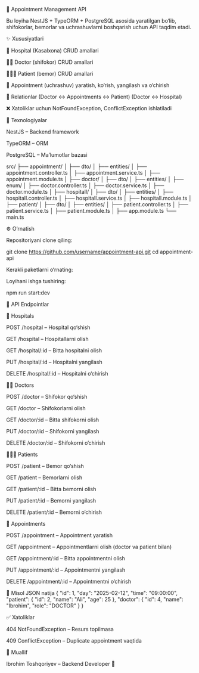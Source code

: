 🏥 Appointment Management API

Bu loyiha NestJS + TypeORM + PostgreSQL asosida yaratilgan bo‘lib, shifokorlar, bemorlar va uchrashuvlarni boshqarish uchun API taqdim etadi.

✨ Xususiyatlari

🏥 Hospital (Kasalxona) CRUD amallari

👨‍⚕️ Doctor (shifokor) CRUD amallari

🧑‍🤝‍🧑 Patient (bemor) CRUD amallari

📅 Appointment (uchrashuv) yaratish, ko‘rish, yangilash va o‘chirish

🔗 Relationlar (Doctor ↔ Appointments ↔ Patient) (Doctor ↔ Hospital)

❌ Xatoliklar uchun NotFoundException, ConflictException ishlatiladi

🚀 Texnologiyalar

NestJS
 – Backend framework

TypeORM
 – ORM

PostgreSQL
 – Ma’lumotlar bazasi


src/
 ├── appointment/
 │   ├── dto/
 │   ├── entities/
 │   ├── appointment.controller.ts
 │   ├── appointment.service.ts
 │   ├── appointment.module.ts
 │
 ├── doctor/
 │   ├── dto/
 │   ├── entities/
 │   ├── enum/
 │   ├── doctor.controller.ts
 │   ├── doctor.service.ts
 │   ├── doctor.module.ts
 │
 ├── hospitall/
 │   ├── dto/
 │   ├── entities/
 │   ├── hospitall.controller.ts
 │   ├── hospitall.service.ts
 │   ├── hospitall.module.ts
 │
 ├── patient/
 │   ├── dto/
 │   ├── entities/
 │   ├── patient.controller.ts
 │   ├── patient.service.ts
 │   ├── patient.module.ts
 │
 ├── app.module.ts
 └── main.ts


⚙️ O‘rnatish

Repositoriyani clone qiling:

git clone https://github.com/username/appointment-api.git
cd appointment-api


Kerakli paketlarni o‘rnating:

Loyihani ishga tushiring:

npm run start:dev

📖 API Endpointlar

🏥 Hospitals

POST /hospital – Hospital qo‘shish

GET /hospital – Hospitallarni olish

GET /hospital/:id – Bitta hospitalni olish

PUT /hospital/:id – Hospitalni yangilash

DELETE /hospital/:id – Hospitalni o‘chirish

👨‍⚕️ Doctors

POST /doctor – Shifokor qo‘shish

GET /doctor – Shifokorlarni olish

GET /doctor/:id – Bitta shifokorni olish

PUT /doctor/:id – Shifokorni yangilash

DELETE /doctor/:id – Shifokorni o‘chirish

🧑‍🤝‍🧑 Patients

POST /patient – Bemor qo‘shish

GET /patient – Bemorlarni olish

GET /patient/:id – Bitta bemorni olish

PUT /patient/:id – Bemorni yangilash

DELETE /patient/:id – Bemorni o‘chirish

📅 Appointments

POST /appointment – Appointment yaratish

GET /appointment – Appointmentlarni olish (doctor va patient bilan)

GET /appointment/:id – Bitta appointmentni olish

PUT /appointment/:id – Appointmentni yangilash

DELETE /appointment/:id – Appointmentni o‘chirish

📌 Misol JSON natija
{
  "id": 1,
  "day": "2025-02-12",
  "time": "09:00:00",
  "patient": {
    "id": 2,
    "name": "Ali",
    "age": 25
  },
  "doctor": {
    "id": 4,
    "name": "Ibrohim",
    "role": "DOCTOR"
  }
}

✅ Xatoliklar

404 NotFoundException – Resurs topilmasa

409 ConflictException – Duplicate appointment vaqtida

👤 Muallif

Ibrohim Toshqoriyev – Backend Developer 🚀